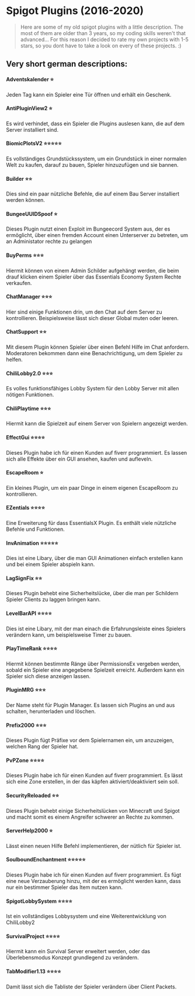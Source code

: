 # Spigot Plugins (2016-2020)
> Here are some of my old spigot plugins with a little description. The most of them are older than 3 years, so my coding skills weren't that advanced... For this reason I decided to rate my own projects with 1-5 stars, so you dont have to take a look on every of these projects. :)
## Very short german descriptions:
#### Adventskalender ⭐
Jeden Tag kann ein Spieler eine Tür öffnen und erhält ein Geschenk.

#### AntiPluginView2 ⭐
Es wird verhindet, dass ein Spieler die Plugins auslesen kann, die auf dem Server installiert sind.

#### BiomicPlotsV2 ⭐⭐⭐⭐⭐
Es vollständiges Grundstückssystem, um ein Grundstück in einer normalen Welt zu kaufen, darauf zu bauen, Spieler hinzuzufügen und sie bannen.

#### Builder ⭐⭐
Dies sind ein paar nützliche Befehle, die auf einem Bau Server installiert werden können.

#### BungeeUUIDSpoof ⭐
Dieses Plugin nutzt einen Exploit im Bungeecord System aus, der es ermöglicht, über einen fremden Account einen Unterserver zu betreten, um an Administator rechte zu gelangen

#### BuyPerms ⭐⭐⭐
Hiermit können von einem Admin Schilder aufgehängt werden, die beim drauf klicken einem Spieler über das Essentials Economy System Rechte verkaufen.

#### ChatManager ⭐⭐⭐
Hier sind einige Funktionen drin, um den Chat auf dem Server zu kontrollieren. Beispielsweise lässt sich dieser Global muten oder leeren.

#### ChatSupport ⭐⭐
Mit diesem Plugin können Spieler über einen Befehl Hilfe im Chat anfordern. Moderatoren bekommen dann eine Benachrichtigung, um dem Spieler zu helfen.

#### ChiliLobby2.0 ⭐⭐⭐
Es volles funktionsfähiges Lobby System für den Lobby Server mit allen nötigen Funktionen.

#### ChiliPlaytime ⭐⭐⭐
Hiermit kann die Spielzeit auf einem Server von Spielern angezeigt werden.

#### EffectGui ⭐⭐⭐⭐
Dieses Plugin habe ich für einen Kunden auf fiverr programmiert. Es lassen sich alle Effekte über ein GUI ansehen, kaufen und aufleveln.

#### EscapeRoom ⭐
Ein kleines Plugin, um ein paar Dinge in einem eigenen EscapeRoom zu kontrollieren.

#### EZentials ⭐⭐⭐⭐
Eine Erweiterung für dass EssentialsX Plugin. Es enthält viele nützliche Befehle und Funktionen.

#### InvAnimation ⭐⭐⭐⭐⭐
Dies ist eine Libary, über die man GUI Animationen einfach erstellen kann und bei einem Spieler abspieln kann.

#### LagSignFix ⭐⭐
Dieses Plugin behebt eine Sicherheitslücke, über die man per Schildern Spieler Clients zu laggen bringen kann.

#### LevelBarAPI ⭐⭐⭐⭐
Dies ist eine Libary, mit der man einach die Erfahrungsleiste eines Spielers verändern kann, um beispielsweise Timer zu bauen.

#### PlayTimeRank ⭐⭐⭐⭐
Hiermit können bestimmte Ränge über PermissionsEx vergeben werden, sobald ein Spieler eine angegebene Spielzeit erreicht. Außerdem kann ein Spieler sich diese anzeigen lassen.

#### PluginMRG ⭐⭐⭐
Der Name steht für Plugin Manager. Es lassen sich Plugins an und aus schalten, herunterladen und löschen.

#### Prefix2000 ⭐⭐⭐
Dieses Plugin fügt Präfixe vor dem Spielernamen ein, um anzuzeigen, welchen Rang der Spieler hat.

#### PvPZone ⭐⭐⭐⭐
Dieses Plugin habe ich für einen Kunden auf fiverr programmiert. Es lässt sich eine Zone erstellen, in der das käpfen aktiviert/deaktiviert sein soll.

#### SecurityReloaded ⭐⭐
Dieses Plugin behebt einige Sicherheitslücken von Minecraft und Spigot und macht somit es einem Angreifer schwerer an Rechte zu kommen.

#### ServerHelp2000 ⭐
Lässt einen neuen Hilfe Befehl implementieren, der nütlich für Spieler ist.

#### SoulboundEnchantment ⭐⭐⭐⭐⭐
Dieses Plugin habe ich für einen Kunden auf fiverr programmiert. Es fügt eine neue Verzauberung hinzu, mit der es ermöglicht werden kann, dass nur ein bestimmer Spieler das Item nutzen kann.

#### SpigotLobbySystem ⭐⭐⭐⭐
Ist ein vollständiges Lobbysystem und eine Weiterentwicklung von ChiliLobby2

#### SurvivalProject ⭐⭐⭐⭐
Hiermit kann ein Survival Server erweitert werden, oder das Überlebensmodus Konzept grundlegend zu verändern.

#### TabModifier1.13 ⭐⭐⭐⭐
Damit lässt sich die Tabliste der Spieler verändern über Client Packets.

